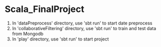# Scala_FinalProject

1. In 'dataPreprocess' directory, use 'sbt run' to start date preprocess
2. In 'collaborativeFiltering' directory, use 'sbt run' to train and test data from Mongodb
2. In 'play' directory, use 'sbt run' to start project